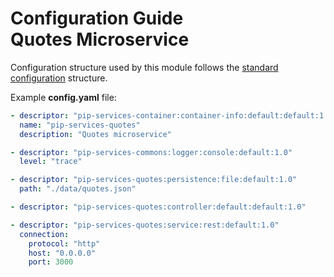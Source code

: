 # Configuration Guide <br/> Quotes Microservice

Configuration structure used by this module follows the 
[standard configuration](https://github.com/pip-services/pip-services/blob/master/usage/Configuration.md) 
structure.

Example **config.yaml** file:

```yaml
- descriptor: "pip-services-container:container-info:default:default:1.0"
  name: "pip-services-quotes"
  description: "Quotes microservice"

- descriptor: "pip-services-commons:logger:console:default:1.0"
  level: "trace"

- descriptor: "pip-services-quotes:persistence:file:default:1.0"
  path: "./data/quotes.json"

- descriptor: "pip-services-quotes:controller:default:default:1.0"

- descriptor: "pip-services-quotes:service:rest:default:1.0"
  connection:
    protocol: "http"
    host: "0.0.0.0"
    port: 3000
```
